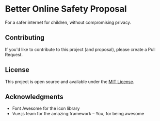 # Better Online Safety Proposal

For a safer internet for children, without compromising privacy.

## Contributing

If you'd like to contribute to this project (and proposal), please create a Pull Request.

## License

This project is open source and available under the [MIT License](LICENSE).

## Acknowledgments

- Font Awesome for the icon library
- Vue.js team for the amazing framework
– You, for being awesome